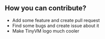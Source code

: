 ## How you can contribute?
- Add some feature and create pull request
- Find some bugs and create issue about it 
- Make TinyVM logo much cooler

